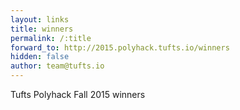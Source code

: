 ```yaml
---
layout: links
title: winners
permalink: /:title
forward_to: http://2015.polyhack.tufts.io/winners
hidden: false
author: team@tufts.io
---
```

Tufts Polyhack Fall 2015 winners
